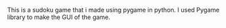 This is a sudoku game that i made using pygame in python. I used Pygame library to make the GUI of the game.
